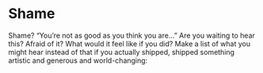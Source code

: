 
# Shame

Shame? “You’re not as good as you think you are...” Are you waiting to hear this? Afraid of it? What would it feel like if you did? Make a list of what you might hear instead of that if you actually shipped, shipped something artistic and generous and world-changing: